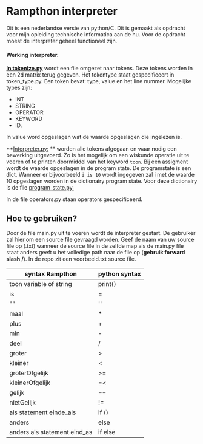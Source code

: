 # Rampthon interpreter
Dit is een nederlandse versie van python/C. Dit is gemaakt als opdracht voor mijn opleiding technische informatica aan de hu.  Voor de opdracht moest de interpreter geheel functioneel zijn. 
#### Werking interpreter. 
**[In tokenize.py](https://github.com/ramonvbemmel/interpreter/blob/master/tokenize.py)** wordt een file omgezet naar tokens. Deze tokens worden in een 2d matrix terug gegeven. 
Het tokentype staat gespecificeert in token_type.py. Een token bevat: type, value en het line nummer. Mogelijke types zijn: 
 - INT
 - STRING
 - OPERATOR
 -  KEYWORD 
 - ID.  

In value word opgeslagen wat de waarde opgeslagen die ingelezen is. 

**[Interpreter.py:](https://github.com/ramonvbemmel/interpreter/blob/master/interpreter.py)  ** worden alle tokens afgegaan en waar nodig een bewerking uitgevoerd. Zo is het mogelijk om een wiskunde operatie uit te voeren of te printen doormiddel van het keyword `toon`.  Bij een assigment wordt de waarde opgeslagen in de program state. De programstate is een dict. Wanneer er bijvoorbeeld `i is 10` wordt ingegeven zal i met de waarde 10 opgeslagen worden in de dictionairy program state. Voor deze dictionairy is de file [program_state.py.](https://github.com/ramonvbemmel/interpreter/blob/master/program_state.py) 

In de file operators.py staan operators gespecificeerd.  
## Hoe te gebruiken? 
Door de file main.py uit te voeren wordt de interpreter gestart. De gebruiker zal hier om een source file gevraagd worden. Geef de naam van uw source file op (.txt)  wanneer de source file in de zelfde map als de main.py file staat anders geeft u het volledige path naar de file op (**gebruik forward slash /**). In de repo zit een voorbeeld.txt source file. 

|syntax Rampthon  |python syntax  |
|--|--|
|toon variable of string| print()  |
| is | = | 
|""| ''|
|maal| * | 
| plus| + | 
|min|-| 
|deel| /|
|groter| > | 
|kleiner| <| 
|groterOfgelijk| >=| 
|kleinerOfgelijk| =<|
|gelijk| ==| 
|nietGelijk| !=| 
| als statement einde_als | if (<statement>)|    (de uitvoer moet ook op dezelfde regel)  
| anders | else |   (de uit te voeren code moet op dezelfde regel) 
| anders als statement eind_as| if else| 









